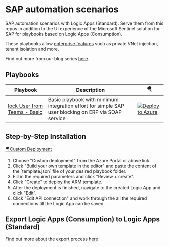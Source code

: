# SAP automation scenarios

SAP automation scenarios with Logic Apps (Standard). Serve them from this repos in addition to the UI experience of the Microsoft Sentinel solution for SAP for playbooks based on Logic Apps (Consumption).

These playbooks allow [enterprise features](https://learn.microsoft.com/azure/logic-apps/single-tenant-overview-compare#resource-types-and-environments) such as private VNet injection, tenant isolation and more.

Find out more from our blog series [here](https://blogs.sap.com/2023/05/22/from-zero-to-hero-security-coverage-with-microsoft-sentinel-for-your-critical-sap-security-signals-blog-series/).

## Playbooks

| Playbook | Description | 🪂 |
| --- | --- | --- |
| [lock User from Teams - Basic](./Basic-SAPLockUser-STD/) | Basic playbook with minimum integration effort for simple SAP user blocking on ERP via SOAP service | [![Deploy to Azure](https://aka.ms/deploytoazurebutton)](https://portal.azure.com/#create/Microsoft.Template/uri/https%3A%2F%2Fraw.githubusercontent.com%2FAzure-Samples%2Fapp-service-javascript-sap-cloud-sdk-quickstart%2Fmain%2Ftemplates%2Fazuredeploy.json) |

## Step-by-Step Installation

[🪂Custom Deployment](https://portal.azure.com/?feature.customportal=false#create/Microsoft.Template)

1. Choose "Custom deployment" from the Azure Portal or above link.
2. Click "Build your own template in the editor" and paste the content of the ´template.json´ file of your desired playbook folder.
3. Fill in the required parameters and click "Review + create".
4. Click "Create" to deploy the ARM template.
5. After the deployment is finished, navigate to the created Logic App and click "Edit".
6. Click "Edit API connection" and work through the all the required connections till the Logic App can be saved.

## Export Logic Apps (Consumption) to Logic Apps (Standard)

Find out more about the export process [here](https://learn.microsoft.com/azure/logic-apps/export-from-consumption-to-standard-logic-app)
